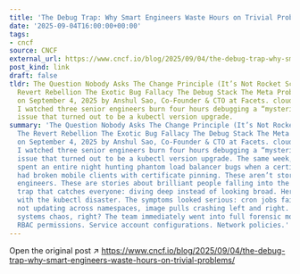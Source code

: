 ```yaml
---
title: 'The Debug Trap: Why Smart Engineers Waste Hours on Trivial Problems'
date: '2025-09-04T16:00:00+00:00'
tags:
- cncf
source: CNCF
external_url: https://www.cncf.io/blog/2025/09/04/the-debug-trap-why-smart-engineers-waste-hours-on-trivial-problems/
post_kind: link
draft: false
tldr: The Question Nobody Asks The Change Principle (It’s Not Rocket Science) The
  Revert Rebellion The Exotic Bug Fallacy The Debug Stack The Meta Problem Posted
  on September 4, 2025 by Anshul Sao, Co-Founder & CTO at Facets. cloud Last month,
  I watched three senior engineers burn four hours debugging a “mysterious” Kubernetes
  issue that turned out to be a kubectl version upgrade.
summary: 'The Question Nobody Asks The Change Principle (It’s Not Rocket Science)
  The Revert Rebellion The Exotic Bug Fallacy The Debug Stack The Meta Problem Posted
  on September 4, 2025 by Anshul Sao, Co-Founder & CTO at Facets. cloud Last month,
  I watched three senior engineers burn four hours debugging a “mysterious” Kubernetes
  issue that turned out to be a kubectl version upgrade. The same week, another team
  spent an entire night hunting phantom load balancer bugs when a certificate rotation
  had broken mobile clients with certificate pinning. These aren’t stories about incompetent
  engineers. These are stories about brilliant people falling into the same cognitive
  trap that catches everyone: diving deep instead of looking broad. Here’s what happened
  with the kubectl disaster. The symptoms looked serious: cron jobs failing, secrets
  not updating across namespaces, image pulls crashing left and right. Classic distributed
  systems chaos, right? The team immediately went into full forensic mode. Pod logs.
  RBAC permissions. Service account configurations. Network policies.'
---
```

Open the original post ↗ https://www.cncf.io/blog/2025/09/04/the-debug-trap-why-smart-engineers-waste-hours-on-trivial-problems/
